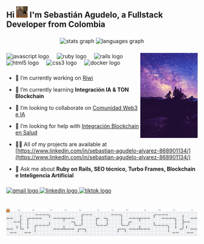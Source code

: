 <h2 align="left">Hi <img src="img/cat _working.gif" height="30" /> I'm Sebastián Agudelo, a Fullstack Developer from Colombia</h2>

###

<div align="center">
  <img src="https://github-readme-stats.vercel.app/api?username=illuminaki&hide_title=false&hide_rank=false&show_icons=true&include_all_commits=true&count_private=true&disable_animations=false&theme=dracula&locale=en&hide_border=false" height="150" alt="stats graph"  />
  <img src="https://github-readme-stats.vercel.app/api/top-langs?username=illuminaki&locale=en&hide_title=false&layout=compact&card_width=320&langs_count=5&theme=dracula&hide_border=false" height="150" alt="languages graph"  />
</div>

###

<img align="right" width="30%" src="img/star-GIF.gif" alt="Coding Cat"  />

###

<div align="left">
  <img src="https://cdn.jsdelivr.net/gh/devicons/devicon/icons/javascript/javascript-original.svg" height="30" alt="javascript logo"  />
  <img width="12" />
  <img src="https://cdn.jsdelivr.net/gh/devicons/devicon/icons/ruby/ruby-original.svg" height="30" alt="ruby logo"  />
  <img width="12" />
  <img src="https://cdn.jsdelivr.net/gh/devicons/devicon/icons/rails/rails-original-wordmark.svg" height="30" alt="rails logo"  />
  <img width="12" />
  <img src="https://cdn.jsdelivr.net/gh/devicons/devicon/icons/html5/html5-original.svg" height="30" alt="html5 logo"  />
  <img width="12" />
  <img src="https://cdn.jsdelivr.net/gh/devicons/devicon/icons/css3/css3-original.svg" height="30" alt="css3 logo"  />
  <img width="12" />
  <img src="https://cdn.jsdelivr.net/gh/devicons/devicon/icons/docker/docker-original.svg" height="30" alt="docker logo"  />
</div>

###

- 🔭 I’m currently working on [Riwi](https://github.com/Riwi-io-Medellin)

- 🌱 I’m currently learning **Integración IA & TON Blockchain**

- 👯 I’m looking to collaborate on [Comunidad Web3 e IA](https://cafetech.lat/)

- 🤝 I’m looking for help with [Integración Blockchain en Salud](https://zafiroapp.com/)

- 👨‍💻 All of my projects are available at [https://www.linkedin.com/in/sebastian-agudelo-alvarez-868901134/](https://www.linkedin.com/in/sebastian-agudelo-alvarez-868901134/)

- 💬 Ask me about **Ruby on Rails, SEO técnico, Turbo Frames, Blockchain e Inteligencia Artificial**

###

<div align="left">
  <a href="jsagudeloaa@gmail.com">
    <img src="https://img.shields.io/static/v1?message=Gmail&logo=gmail&label=&color=D14836&logoColor=white&labelColor=&style=for-the-badge" height="35" alt="gmail logo"  />
  </a>
  <a href="https://linkedin.com/in/sebastian-agudelo-alvarez-868901134/">
    <img src="https://img.shields.io/static/v1?message=LinkedIn&logo=linkedin&label=&color=0077B5&logoColor=white&labelColor=&style=for-the-badge" height="35" alt="linkedin logo"  />
  </a>
  <a href="https://www.tiktok.com/@el_illuminaki">
    <img src="https://img.shields.io/static/v1?message=TikTok&logo=tiktok&label=&color=000000&logoColor=white&labelColor=&style=for-the-badge" height="35" alt="tiktok logo"  />
  </a>
</div>

###

<br clear="both">


<picture>
  <source media="(prefers-color-scheme: dark)" srcset="https://raw.githubusercontent.com/illuminaki/illuminaki/output/pacman-contribution-graph-dark.svg">
  <source media="(prefers-color-scheme: light)" srcset="https://raw.githubusercontent.com/illuminaki/illuminaki/output/pacman-contribution-graph.svg">
  <img alt="pacman contribution graph" src="https://raw.githubusercontent.com/illuminaki/illuminaki/output/pacman-contribution-graph.svg">
</picture>

